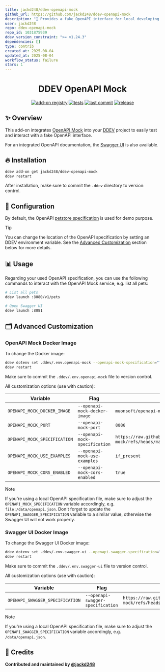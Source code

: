 ```yaml
---
title: jackd248/ddev-openapi-mock
github_url: https://github.com/jackd248/ddev-openapi-mock
description: "🔌 Provides a fake OpenAPI interface for local developing & testing. "
user: jackd248
repo: ddev-openapi-mock
repo_id: 1031875939
ddev_version_constraint: ">= v1.24.3"
dependencies: []
type: contrib
created_at: 2025-08-04
updated_at: 2025-08-04
workflow_status: failure
stars: 1
---
```


<div align="center">

# DDEV OpenAPI Mock

[![add-on registry](https://img.shields.io/badge/DDEV-Add--on_Registry-blue)](https://addons.ddev.com)
[![tests](https://github.com/jackd248/ddev-openapi-mock/actions/workflows/tests.yml/badge.svg?branch=main)](https://github.com/jackd248/ddev-openapi-mock/actions/workflows/tests.yml?query=branch%3Amain)
[![last commit](https://img.shields.io/github/last-commit/jackd248/ddev-openapi-mock)](https://github.com/jackd248/ddev-openapi-mock/commits)
[![release](https://img.shields.io/github/v/release/jackd248/ddev-openapi-mock)](https://github.com/jackd248/ddev-openapi-mock/releases/latest)
</div>

## ✨ Overview

This add-on integrates [OpenAPI Mock](https://github.com/muonsoft/openapi-mock) into your [DDEV](https://ddev.com/) project to easily test and interact with a fake OpenAPI interface.

For an integrated OpenAPI documentation, the [Swagger UI](https://swagger.io/tools/swagger-ui/) is also available.

## 🔥 Installation

```bash
ddev add-on get jackd248/ddev-openapi-mock
ddev restart
```

After installation, make sure to commit the `.ddev` directory to version control.

## 📂 Configuration

By default, the OpenAPI [petstore specification](https://github.com/readmeio/oas-examples/blob/main/3.0/json/petstore.json) is used for demo purpose.

> [!TIP]
> You can change the location of the OpenAPI specification by setting an DDEV environment variable. See the [Advanced Customization](#advanced-customization) section below for more details.

## 📊 Usage

Regarding your used OpenAPI specification, you can use the following commands to interact with the OpenAPI Mock service, e.g. list all pets:

```bash
# List all pets
ddev launch :8080/v1/pets

# Open Swagger UI
ddev launch :8081
```

## 🗂️ Advanced Customization

### OpenAPI Mock Docker Image

To change the Docker image:

```bash
ddev dotenv set .ddev/.env.openapi-mock --openapi-mock-specification="file:/data/openapi.json"
ddev restart
```

Make sure to commit the `.ddev/.env.openapi-mock` file to version control.

All customization options (use with caution):

| Variable | Flag | Default                                                                                            |
| -------- | ---- |----------------------------------------------------------------------------------------------------|
| `OPENAPI_MOCK_DOCKER_IMAGE` | `--openapi-mock-docker-image` | `muonsoft/openapi-mock:latest`                                                                     |
| `OPENAPI_MOCK_PORT` | `--openapi-mock-port` | `8080`                                                                                             |
| `OPENAPI_MOCK_SPECIFICATION` | `--openapi-mock-specification` | `https://raw.githubusercontent.com/muonsoft/openapi-mock/refs/heads/master/examples/petstore.yaml` |
| `OPENAPI_MOCK_USE_EXAMPLES` | `--openapi-mock-use-examples` | `if_present`                                                                                       |
| `OPENAPI_MOCK_CORS_ENABLED` | `--openapi-mock-cors-enabled` | `true`                                                                                             |


> [!NOTE]
> If you're using a local OpenAPI specification file, make sure to adjust the `OPENAPI_MOCK_SPECIFICATION` variable accordingly, e.g. `file:/data/openapi.json`.
> Don't forget to update the `OPENAPI_SWAGGER_SPECIFICATION` variable to a similar value, otherwise the Swagger UI will not work properly.

### Swagger UI Docker Image

To change the Swagger UI Docker image:

```bash
ddev dotenv set .ddev/.env.swagger-ui --openapi-swagger-specification="/data/openapi.json"
ddev restart
```

Make sure to commit the `.ddev/.env.swagger-ui` file to version control.

All customization options (use with caution):

| Variable | Flag                                 | Default                                                                                            |
| -------- |--------------------------------------|----------------------------------------------------------------------------------------------------|
| `OPENAPI_SWAGGER_SPECIFICATION` | `--openapi-swagger-specification` | `https://raw.githubusercontent.com/muonsoft/openapi-mock/refs/heads/master/examples/petstore.yaml` |


> [!NOTE]
> If you're using a local OpenAPI specification file, make sure to adjust the `OPENAPI_SWAGGER_SPECIFICATION` variable accordingly, e.g. `/data/openapi.json`.

## 💎 Credits

**Contributed and maintained by [@jackd248](https://github.com/jackd248)**
